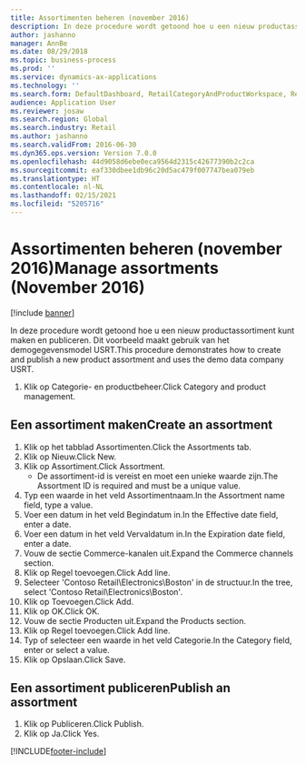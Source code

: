 ```yaml
---
title: Assortimenten beheren (november 2016)
description: In deze procedure wordt getoond hoe u een nieuw productassortiment kunt maken en publiceren. Dit voorbeeld maakt gebruik van het demogegevensmodel USRT.
author: jashanno
manager: AnnBe
ms.date: 08/29/2018
ms.topic: business-process
ms.prod: ''
ms.service: dynamics-ax-applications
ms.technology: ''
ms.search.form: DefaultDashboard, RetailCategoryAndProductWorkspace, RetailCategoryAndProductAssortment, RetailAssortmentDetails, RetailOperatingUnitPicker, EcoResCategorySingleLookup
audience: Application User
ms.reviewer: josaw
ms.search.region: Global
ms.search.industry: Retail
ms.author: jashanno
ms.search.validFrom: 2016-06-30
ms.dyn365.ops.version: Version 7.0.0
ms.openlocfilehash: 44d9058d6ebe0eca9564d2315c42677390b2c2ca
ms.sourcegitcommit: eaf330dbee1db96c20d5ac479f007747bea079eb
ms.translationtype: HT
ms.contentlocale: nl-NL
ms.lasthandoff: 02/15/2021
ms.locfileid: "5205716"
---
```

# <a name="manage-assortments-november-2016"></a><span data-ttu-id="155a8-103">Assortimenten beheren (november 2016)</span><span class="sxs-lookup"><span data-stu-id="155a8-103">Manage assortments (November 2016)</span></span>

[!include [banner](../includes/banner.md)]

<span data-ttu-id="155a8-104">In deze procedure wordt getoond hoe u een nieuw productassortiment kunt maken en publiceren. Dit voorbeeld maakt gebruik van het demogegevensmodel USRT.</span><span class="sxs-lookup"><span data-stu-id="155a8-104">This procedure demonstrates how to create and publish a new product assortment and uses the demo data company USRT.</span></span> 


1. <span data-ttu-id="155a8-105">Klik op Categorie- en productbeheer.</span><span class="sxs-lookup"><span data-stu-id="155a8-105">Click Category and product management.</span></span>

## <a name="create-an-assortment"></a><span data-ttu-id="155a8-106">Een assortiment maken</span><span class="sxs-lookup"><span data-stu-id="155a8-106">Create an assortment</span></span>
1. <span data-ttu-id="155a8-107">Klik op het tabblad Assortimenten.</span><span class="sxs-lookup"><span data-stu-id="155a8-107">Click the Assortments tab.</span></span>
2. <span data-ttu-id="155a8-108">Klik op Nieuw.</span><span class="sxs-lookup"><span data-stu-id="155a8-108">Click New.</span></span>
3. <span data-ttu-id="155a8-109">Klik op Assortiment.</span><span class="sxs-lookup"><span data-stu-id="155a8-109">Click Assortment.</span></span>
    * <span data-ttu-id="155a8-110">De assortiment-id is vereist en moet een unieke waarde zijn.</span><span class="sxs-lookup"><span data-stu-id="155a8-110">The Assortment ID is required and must be a unique value.</span></span>  
4. <span data-ttu-id="155a8-111">Typ een waarde in het veld Assortimentnaam.</span><span class="sxs-lookup"><span data-stu-id="155a8-111">In the Assortment name field, type a value.</span></span>
5. <span data-ttu-id="155a8-112">Voer een datum in het veld Begindatum in.</span><span class="sxs-lookup"><span data-stu-id="155a8-112">In the Effective date field, enter a date.</span></span>
6. <span data-ttu-id="155a8-113">Voer een datum in het veld Vervaldatum in.</span><span class="sxs-lookup"><span data-stu-id="155a8-113">In the Expiration date field, enter a date.</span></span>
7. <span data-ttu-id="155a8-114">Vouw de sectie Commerce-kanalen uit.</span><span class="sxs-lookup"><span data-stu-id="155a8-114">Expand the Commerce channels section.</span></span>
8. <span data-ttu-id="155a8-115">Klik op Regel toevoegen.</span><span class="sxs-lookup"><span data-stu-id="155a8-115">Click Add line.</span></span>
9. <span data-ttu-id="155a8-116">Selecteer 'Contoso Retail\Electronics\Boston' in de structuur.</span><span class="sxs-lookup"><span data-stu-id="155a8-116">In the tree, select 'Contoso Retail\Electronics\Boston'.</span></span>
10. <span data-ttu-id="155a8-117">Klik op Toevoegen.</span><span class="sxs-lookup"><span data-stu-id="155a8-117">Click Add.</span></span>
11. <span data-ttu-id="155a8-118">Klik op OK.</span><span class="sxs-lookup"><span data-stu-id="155a8-118">Click OK.</span></span>
12. <span data-ttu-id="155a8-119">Vouw de sectie Producten uit.</span><span class="sxs-lookup"><span data-stu-id="155a8-119">Expand the Products section.</span></span>
13. <span data-ttu-id="155a8-120">Klik op Regel toevoegen.</span><span class="sxs-lookup"><span data-stu-id="155a8-120">Click Add line.</span></span>
14. <span data-ttu-id="155a8-121">Typ of selecteer een waarde in het veld Categorie.</span><span class="sxs-lookup"><span data-stu-id="155a8-121">In the Category field, enter or select a value.</span></span>
15. <span data-ttu-id="155a8-122">Klik op Opslaan.</span><span class="sxs-lookup"><span data-stu-id="155a8-122">Click Save.</span></span>

## <a name="publish-an-assortment"></a><span data-ttu-id="155a8-123">Een assortiment publiceren</span><span class="sxs-lookup"><span data-stu-id="155a8-123">Publish an assortment</span></span>
1. <span data-ttu-id="155a8-124">Klik op Publiceren.</span><span class="sxs-lookup"><span data-stu-id="155a8-124">Click Publish.</span></span>
2. <span data-ttu-id="155a8-125">Klik op Ja.</span><span class="sxs-lookup"><span data-stu-id="155a8-125">Click Yes.</span></span>



[!INCLUDE[footer-include](../../includes/footer-banner.md)]